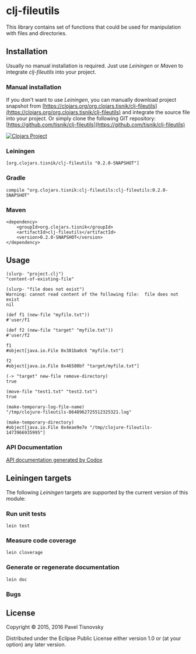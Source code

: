 # clj-fileutils

This library contains set of functions that could be used for
manipulation with files and directories.

## Installation

Usually no manual installation is required. Just use *Leiningen* or *Maven* to
integrate *clj-fileutils* into your project.

### Manual installation

If you don't want to use *Leiningen*, you can manually download project snapshot
from
[https://clojars.org/org.clojars.tisnik/clj-fileutils](https://clojars.org/org.clojars.tisnik/clj-fileutils)
and integrate the source file into your project. Or simply clone the following
GIT repository:
[https://github.com/tisnik/clj-fileutils](https://github.com/tisnik/clj-fileutils)

[![Clojars Project](https://img.shields.io/clojars/v/org.clojars.tisnik/clj-fileutils.svg)](https://clojars.org/org.clojars.tisnik/clj-fileutils)

### Leiningen

    [org.clojars.tisnik/clj-fileutils "0.2.0-SNAPSHOT"]

### Gradle

    compile "org.clojars.tisnik:clj-fileutils:clj-fileutils:0.2.0-SNAPSHOT"

### Maven

    <dependency>
        <groupId>org.clojars.tisnik</groupId>
        <artifactId>clj-fileutils</artifactId>
        <version>0.2.0-SNAPSHOT</version>
    </dependency>

## Usage

    (slurp- "project.clj")
    "content-of-existing-file"

    (slurp- "file does not exist")
    Warning: cannot read content of the following file:  file does not exist
    nil

    (def f1 (new-file "myfile.txt"))
    #'user/f1

    (def f2 (new-file "target" "myfile.txt"))
    #'user/f2

    f1
    #object[java.io.File 0x381ba0c6 "myfile.txt"]

    f2
    #object[java.io.File 0x46580bf "target/myfile.txt"]

    (-> "target" new-file remove-directory)
    true

    (move-file "test1.txt" "test2.txt")
    true

    (make-temporary-log-file-name)
    "/tmp/clojure-fileutils-8648962725512325321.log"

    (make-temporary-directory)
    #object[java.io.File 0x4eae9e7e "/tmp/clojure-fileutils-1473966935995"]


### API Documentation

[API documentation generated by Codox](doc/index.html)

## Leiningen targets

The following *Leiningen* targets are supported by the current version of this module:

### Run unit tests

    lein test

### Measure code coverage

    lein cloverage

### Generate or regenerate documentation

    lein doc

### Bugs

## License

Copyright © 2015, 2016  Pavel Tisnovsky

Distributed under the Eclipse Public License either version 1.0 or (at
your option) any later version.

